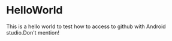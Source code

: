 # HelloWorld
This is a hello world to test how to access to github with Android studio.Don't mention!
